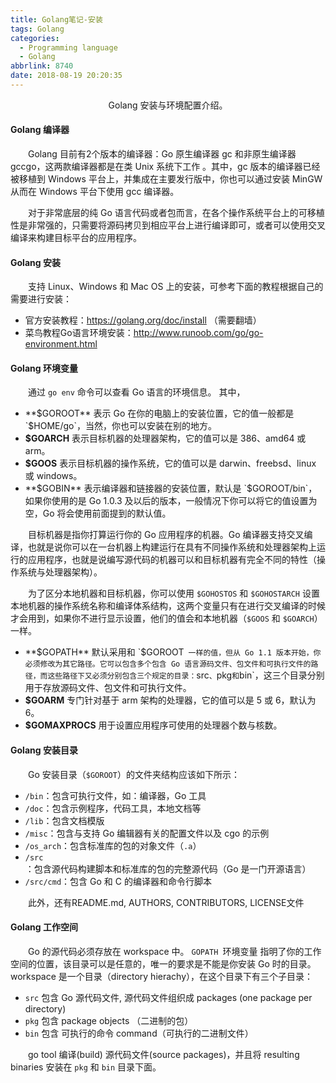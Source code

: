 ```yaml
---
title: Golang笔记-安装
tags: Golang
categories:
  - Programming language
  - Golang
abbrlink: 8740
date: 2018-08-19 20:20:35
---
```


<center>Golang 安装与环境配置介绍。</center>

<!--more-->

#### Golang 编译器

　　Golang 目前有2个版本的编译器：Go 原生编译器 gc 和非原生编译器 gccgo，这两款编译器都是在类 Unix 系统下工作 。其中，gc 版本的编译器已经被移植到 Windows 平台上，并集成在主要发行版中，你也可以通过安装 MinGW 从而在 Windows 平台下使用 gcc 编译器。 



　　对于非常底层的纯 Go 语言代码或者包而言，在各个操作系统平台上的可移植性是非常强的，只需要将源码拷贝到相应平台上进行编译即可，或者可以使用交叉编译来构建目标平台的应用程序。



#### Golang 安装



　　支持 Linux、Windows 和 Mac OS 上的安装，可参考下面的教程根据自己的需要进行安装：

- 官方安装教程：https://golang.org/doc/install （需要翻墙）
- 菜鸟教程Go语言环境安装：http://www.runoob.com/go/go-environment.html



#### Golang 环境变量



　　通过 `go env` 命令可以查看 Go 语言的环境信息。 其中，



- **$GOROOT** 表示 Go 在你的电脑上的安装位置，它的值一般都是 `$HOME/go`，当然，你也可以安装在别的地方。
- **$GOARCH** 表示目标机器的处理器架构，它的值可以是 386、amd64 或 arm。
- **$GOOS** 表示目标机器的操作系统，它的值可以是 darwin、freebsd、linux 或 windows。
- **$GOBIN** 表示编译器和链接器的安装位置，默认是 `$GOROOT/bin`，如果你使用的是 Go 1.0.3 及以后的版本，一般情况下你可以将它的值设置为空，Go 将会使用前面提到的默认值。



　　目标机器是指你打算运行你的 Go 应用程序的机器。Go 编译器支持交叉编译，也就是说你可以在一台机器上构建运行在具有不同操作系统和处理器架构上运行的应用程序，也就是说编写源代码的机器可以和目标机器有完全不同的特性（操作系统与处理器架构）。

　　为了区分本地机器和目标机器，你可以使用 `$GOHOSTOS` 和 `$GOHOSTARCH` 设置本地机器的操作系统名称和编译体系结构，这两个变量只有在进行交叉编译的时候才会用到，如果你不进行显示设置，他们的值会和本地机器（`$GOOS` 和 `$GOARCH`）一样。



- **$GOPATH** 默认采用和 `$GOROOT` 一样的值，但从 Go 1.1 版本开始，你必须修改为其它路径。它可以包含多个包含 Go 语言源码文件、包文件和可执行文件的路径，而这些路径下又必须分别包含三个规定的目录：`src`、`pkg` 和 `bin`，这三个目录分别用于存放源码文件、包文件和可执行文件。
- **$GOARM** 专门针对基于 arm 架构的处理器，它的值可以是 5 或 6，默认为 6。
- **$GOMAXPROCS** 用于设置应用程序可使用的处理器个数与核数。



#### Golang 安装目录



　　Go 安装目录（`$GOROOT`）的文件夹结构应该如下所示：

- `/bin`：包含可执行文件，如：编译器，Go 工具
- `/doc`：包含示例程序，代码工具，本地文档等
- `/lib`：包含文档模版
- `/misc`：包含与支持 Go 编辑器有关的配置文件以及 cgo 的示例
- `/os_arch`：包含标准库的包的对象文件（`.a`）
- `/src`：包含源代码构建脚本和标准库的包的完整源代码（Go 是一门开源语言）
- `/src/cmd`：包含 Go 和 C 的编译器和命令行脚本

　　此外，还有README.md, AUTHORS, CONTRIBUTORS, LICENSE文件



#### Golang 工作空间

　　Go 的源代码必须存放在 workspace 中。 `GOPATH `环境变量 指明了你的工作空间的位置，该目录可以是任意的，唯一的要求是不能是你安装 Go 时的目录。workspace 是一个目录（directory hierachy），在这个目录下有三个子目录：

- `src` 包含 Go 源代码文件, 源代码文件组织成 packages (one package per directory)
- `pkg` 包含 package objects （二进制的包）
- `bin` 包含 可执行的命令 command（可执行的二进制文件）

　　go tool 编译(build) 源代码文件(source packages)，并且将 resulting binaries 安装在 `pkg` 和 `bin` 目录下面。





